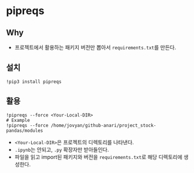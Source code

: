 # pipreqs 

## Why 

- 프로젝트에서 활용하는 패키지 버전만 뽑아서 `requirements.txt`를 만든다. 

## 설치 

`!pip3 install pipreqs`

## 활용 

```shell
!pipreqs --force <Your-Local-DIR>
# Example
!pipreqs --force /home/jovyan/github-anari/project_stock-pandas/modules
```

- `<Your-Local-DIR>`은 프로젝트의 디렉토리를 나타낸다. 
- `.ipynb`는 안되고, `.py` 확장자만 받아들인다. 
- 파일을 읽고 import된 패키지와 버전을 `requirements.txt`로 해당 디렉토리에 생성한다. 
